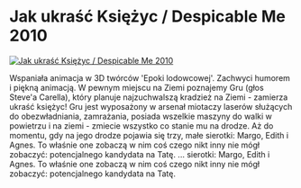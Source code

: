 Jak ukraść Księżyc / Despicable Me 2010 
=============
[![Jak ukraść Księżyc / Despicable Me 2010 ](http://vidos.pl/images/player.gif)](http://vidos.pl/jak-ukrasc-ksiezyc-despicable-me-2010)

 Wspaniała animacja w 3D twórców 'Epoki lodowcowej'. Zachwyci humorem i piękną animacją. W pewnym miejscu na Ziemi poznajemy Gru (głos Steve'a Carella), który planuje najzuchwalszą kradzież na Ziemi - zamierza ukraść księżyc! Gru jest wyposażony w arsenał miotaczy laserów służących do obezwładniania, zamrażania, posiada wszelkie maszyny do walki w powietrzu i na ziemi - zmiecie wszystko co stanie mu na drodze. Aż do momentu, gdy na jego drodze pojawia się trzy, małe sierotki: Margo, Edith i Agnes. To właśnie one zobaczą w nim coś czego nikt inny nie mógł zobaczyć: potencjalnego kandydata na Tatę.  ... sierotki: Margo, Edith i Agnes. To właśnie one zobaczą w nim coś czego nikt inny nie mógł zobaczyć: potencjalnego kandydata na Tatę.
